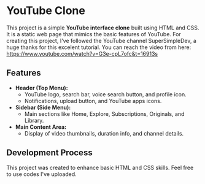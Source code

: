 # YouTube Clone

This project is a simple **YouTube interface clone** built using HTML and CSS. It is a static web page that mimics the basic features of YouTube.
For creating this project, I've followed the YouTube channel SuperSimpleDev, a huge thanks for this excelent tutorial.
You can reach the video from here: https://www.youtube.com/watch?v=G3e-cpL7ofc&t=16913s

## Features

- **Header (Top Menu):**
  - YouTube logo, search bar, voice search button, and profile icon.
  - Notifications, upload button, and YouTube apps icons.
- **Sidebar (Side Menu):**
  - Main sections like Home, Explore, Subscriptions, Originals, and Library.
- **Main Content Area:**
  - Display of video thumbnails, duration info, and channel details.

## Development Process
This project was created to enhance basic HTML and CSS skills. Feel free to use codes I've uploaded.


